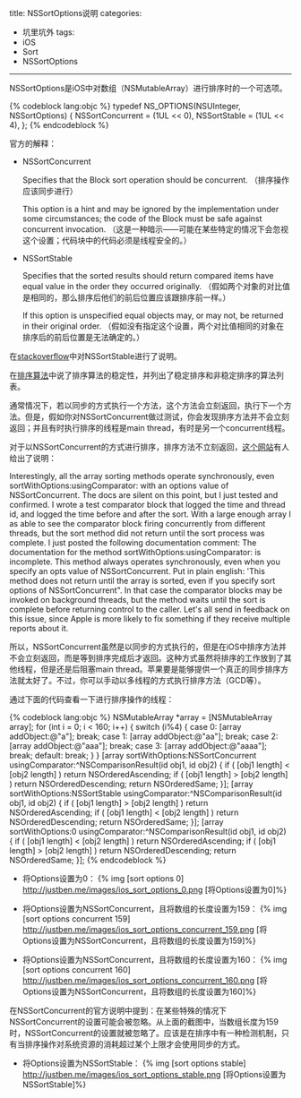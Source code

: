 title: NSSortOptions说明
categories:
- 坑里坑外
tags:
- iOS
- Sort
- NSSortOptions
---
NSSortOptions是iOS中对数组（NSMutableArray）进行排序时的一个可选项。

{% codeblock lang:objc %}
typedef NS_OPTIONS(NSUInteger, NSSortOptions) {
    NSSortConcurrent = (1UL << 0),
    NSSortStable = (1UL << 4),
};
{% endcodeblock %}

官方的解释：

- NSSortConcurrent

	Specifies that the Block sort operation should be concurrent.
	（排序操作应该同步进行）

	This option is a hint and may be ignored by the implementation under some circumstances; the code of the Block must be safe against concurrent invocation.
	（这是一种暗示——可能在某些特定的情况下会忽视这个设置；代码块中的代码必须是线程安全的。）

- NSSortStable

	Specifies that the sorted results should return compared items have equal value in the order they occurred originally.
	（假如两个对象的对比值是相同的，那么排序后他们的前后位置应该跟排序前一样。）

	If this option is unspecified equal objects may, or may not, be returned in their original order.
	（假如没有指定这个设置，两个对比值相同的对象在排序后的前后位置是无法确定的。）

<!-- more -->

在[stackoverflow](http://stackoverflow.com/questions/9794957/documentation-for-nssortstable-is-ungrammatical-what-is-it-trying-to-say)中对NSSortStable进行了说明。

在[排序算法](https://zh.wikipedia.org/wiki/%E6%8E%92%E5%BA%8F%E7%AE%97%E6%B3%95)中说了排序算法的稳定性，并列出了稳定排序和非稳定排序的算法列表。


通常情况下，若以同步的方式执行一个方法，这个方法会立刻返回，执行下一个方法。但是，假如你对NSSortConcurrent做过测试，你会发现排序方法并不会立刻返回；并且有时执行排序的线程是main thread，有时是另一个concurrent线程。

对于以NSSortConcurrent的方式进行排序，排序方法不立刻返回，[这个网站](http://q2a.science/ios-determine-when-nsmutablearray-sortusingcomparator-is-complete-i607576.htm)有人给出了说明：

Interestingly, all the array sorting methods operate synchronously, even sortWithOptions:usingComparator: with an options value of NSSortConcurrent.
The docs are silent on this point, but I just tested and confirmed. I wrote a test comparator block that logged the time and thread id, and logged the time before and after the sort. With a large enough array I as able to see the comparator block firing concurrently from different threads, but the sort method did not return until the sort process was complete.
I just posted the following documentation comment:
The documentation for the method sortWithOptions:usingComparator: is incomplete.
This method always operates synchronously, even when you specify an opts value of NSSortConcurrent.
Put in plain english: 'This method does not return until the array is sorted, even if you specify sort options of NSSortConcurrent". In that case the comparator blocks may be invoked on background threads, but the method waits until the sort is complete before returning control to the caller.
Let's all send in feedback on this issue, since Apple is more likely to fix something if they receive multiple reports about it.

所以，NSSortConcurrent虽然是以同步的方式执行的，但是在iOS中排序方法并不会立刻返回，而是等到排序完成后才返回。这种方式虽然将排序的工作放到了其他线程，但是还是后阻塞main thread。苹果要是能够提供一个真正的同步排序方法就太好了。不过，你可以手动以多线程的方式执行排序方法（GCD等）。


通过下面的代码查看一下进行排序操作的线程：

{% codeblock lang:objc %}
    NSMutableArray *array = [NSMutableArray array];
    for (int i = 0; i < 160; i++) {
        switch (i%4) {
            case 0:
                [array addObject:@"a"];
                break;
            case 1:
                [array addObject:@"aa"];
                break;
            case 2:
                [array addObject:@"aaa"];
                break;
            case 3:
                [array addObject:@"aaaa"];
                break;
            default:
                break;
        }
    }
    [array sortWithOptions:NSSortConcurrent usingComparator:^NSComparisonResult(id obj1, id obj2) {
        if ( [obj1 length] < [obj2 length] )
            return NSOrderedAscending;
        if ( [obj1 length] > [obj2 length] )
            return NSOrderedDescending;
        return NSOrderedSame;
    }];
    [array sortWithOptions:NSSortStable usingComparator:^NSComparisonResult(id obj1, id obj2) {
        if ( [obj1 length] > [obj2 length] )
            return NSOrderedAscending;
        if ( [obj1 length] < [obj2 length] )
            return NSOrderedDescending;
        return NSOrderedSame;
    }];
    [array sortWithOptions:0 usingComparator:^NSComparisonResult(id obj1, id obj2) {
        if ( [obj1 length] < [obj2 length] )
            return NSOrderedAscending;
        if ( [obj1 length] > [obj2 length] )
            return NSOrderedDescending;
        return NSOrderedSame;
    }];
{% endcodeblock %}

- 将Options设置为0：
{% img [sort options 0] http://justben.me/images/ios_sort_options_0.png [将Options设置为0]%}

- 将Options设置为NSSortConcurrent，且将数组的长度设置为159：
{% img [sort options concurrent 159] http://justben.me/images/ios_sort_options_concurrent_159.png [将Options设置为NSSortConcurrent，且将数组的长度设置为159]%}

- 将Options设置为NSSortConcurrent，且将数组的长度设置为160：
{% img [sort options concurrent 160] http://justben.me/images/ios_sort_options_concurrent_160.png [将Options设置为NSSortConcurrent，且将数组的长度设置为160]%}

在NSSortConcurrent的官方说明中提到：在某些特殊的情况下NSSortConcurrent的设置可能会被忽略。从上面的截图中，当数组长度为159时，NSSortConcurrent的设置就被忽略了。应该是在排序中有一种检测机制，只有当排序操作对系统资源的消耗超过某个上限才会使用同步的方式。

- 将Options设置为NSSortStable：
{% img [sort options stable] http://justben.me/images/ios_sort_options_stable.png [将Options设置为NSSortStable]%}

